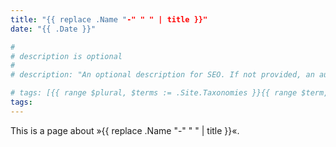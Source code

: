 ```yaml
---
title: "{{ replace .Name "-" " " | title }}"
date: "{{ .Date }}"

#
# description is optional
#
# description: "An optional description for SEO. If not provided, an automatically created summary will be used."

# tags: [{{ range $plural, $terms := .Site.Taxonomies }}{{ range $term, $val := $terms }}"{{ printf "%s" $term }}",{{ end }}{{ end }}]
tags: 
---
```


This is a page about »{{ replace .Name "-" " " | title }}«.
